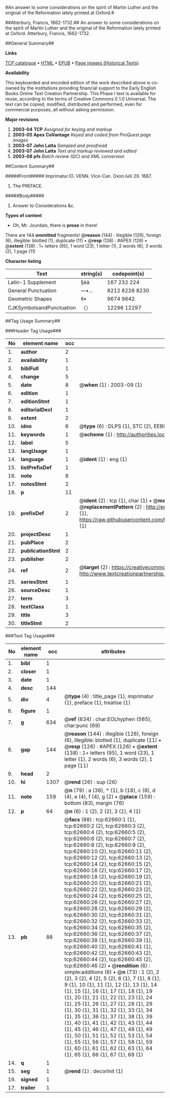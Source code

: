 #An answer to some considerations on the spirit of Martin Luther and the original of the Reformation lately printed at Oxford.#

##Atterbury, Francis, 1662-1732.##
An answer to some considerations on the spirit of Martin Luther and the original of the Reformation lately printed at Oxford.
Atterbury, Francis, 1662-1732.

##General Summary##

**Links**

[TCP catalogue](http://www.ota.ox.ac.uk/tcp/)  • 
[HTML](http://tei.it.ox.ac.uk/tcp/Texts-HTML/free/A26/A26149.html)  • 
[EPUB](http://tei.it.ox.ac.uk/tcp/Texts-EPUB/free/A26/A26149.epub) • 
[Page images (Historical Texts)](https://data.historicaltexts.jisc.ac.uk/view?pubId=eebo-12499852e&pageId=eebo-12499852e-62660-1)

**Availability**

This keyboarded and encoded edition of the
	       work described above is co-owned by the institutions
	       providing financial support to the Early English Books
	       Online Text Creation Partnership. This Phase I text is
	       available for reuse, according to the terms of Creative
	       Commons 0 1.0 Universal. The text can be copied,
	       modified, distributed and performed, even for
	       commercial purposes, all without asking permission.

**Major revisions**

1. __2003-04__ __TCP__ *Assigned for keying and markup*
1. __2003-05__ __Apex CoVantage__ *Keyed and coded from ProQuest page images*
1. __2003-07__ __John Latta__ *Sampled and proofread*
1. __2003-07__ __John Latta__ *Text and markup reviewed and edited*
1. __2003-08__ __pfs__ *Batch review (QC) and XML conversion*

##Content Summary##

#####Front#####
Imprimatur.IO. VENN.
Vice-Can. Oxon.Iulii 29. 1687.
1. The PREFACE.

#####Body#####

1. Answer to Considerations &c.

**Types of content**

  * Oh, Mr. Jourdain, there is **prose** in there!

There are 144 **ommitted** fragments! 
 @__reason__ (144) : illegible (126), foreign (6), illegible: blotted (1), duplicate (11)  •  @__resp__ (126) : #APEX (126)  •  @__extent__ (138) : 1+ letters (95), 1 word (23), 1 letter (1), 2 words (6), 3 words (2), 1 page (11)

**Character listing**


|Text|string(s)|codepoint(s)|
|---|---|---|
|Latin-1 Supplement|§èà|167 232 224|
|General Punctuation|—•…|8212 8226 8230|
|Geometric Shapes|◊▪|9674 9642|
|CJKSymbolsandPunctuation|〈〉|12296 12297|

##Tag Usage Summary##

###Header Tag Usage###

|No|element name|occ|attributes|
|---|---|---|---|
|1.|__author__|2||
|2.|__availability__|1||
|3.|__biblFull__|1||
|4.|__change__|5||
|5.|__date__|8| @__when__ (1) : 2003-09 (1)|
|6.|__edition__|1||
|7.|__editionStmt__|1||
|8.|__editorialDecl__|1||
|9.|__extent__|2||
|10.|__idno__|6| @__type__ (6) : DLPS (1), STC (2), EEBO-CITATION (1), OCLC (1), VID (1)|
|11.|__keywords__|1| @__scheme__ (1) : http://authorities.loc.gov/ (1)|
|12.|__label__|5||
|13.|__langUsage__|1||
|14.|__language__|1| @__ident__ (1) : eng (1)|
|15.|__listPrefixDef__|1||
|16.|__note__|8||
|17.|__notesStmt__|2||
|18.|__p__|11||
|19.|__prefixDef__|2| @__ident__ (2) : tcp (1), char (1)  •  @__matchPattern__ (2) : ([0-9\-]+):([0-9IVX]+) (1), (.+) (1)  •  @__replacementPattern__ (2) : http://eebo.chadwyck.com/downloadtiff?vid=$1&page=$2 (1), https://raw.githubusercontent.com/textcreationpartnership/Texts/master/tcpchars.xml#$1 (1)|
|20.|__projectDesc__|1||
|21.|__pubPlace__|2||
|22.|__publicationStmt__|2||
|23.|__publisher__|2||
|24.|__ref__|2| @__target__ (2) : https://creativecommons.org/publicdomain/zero/1.0/ (1), http://www.textcreationpartnership.org/docs/. (1)|
|25.|__seriesStmt__|1||
|26.|__sourceDesc__|1||
|27.|__term__|3||
|28.|__textClass__|1||
|29.|__title__|3||
|30.|__titleStmt__|2||


###Text Tag Usage###

|No|element name|occ|attributes|
|---|---|---|---|
|1.|__bibl__|1||
|2.|__closer__|1||
|3.|__date__|1||
|4.|__desc__|144||
|5.|__div__|4| @__type__ (4) : title_page (1), imprimatur (1), preface (1), treatise (1)|
|6.|__figure__|1||
|7.|__g__|634| @__ref__ (634) : char:EOLhyphen (565), char:punc (69)|
|8.|__gap__|144| @__reason__ (144) : illegible (126), foreign (6), illegible: blotted (1), duplicate (11)  •  @__resp__ (126) : #APEX (126)  •  @__extent__ (138) : 1+ letters (95), 1 word (23), 1 letter (1), 2 words (6), 3 words (2), 1 page (11)|
|9.|__head__|2||
|10.|__hi__|1307| @__rend__ (26) : sup (26)|
|11.|__note__|159| @__n__ (79) : a (38), * (1), b (18), c (8), d (4), e (4), f (4), g (2)  •  @__place__ (159) : bottom (83), margin (76)|
|12.|__p__|64| @__n__ (6) : 1 (2), 2 (2), 3 (1), 4 (1)|
|13.|__pb__|88| @__facs__ (88) : tcp:62660:1 (1), tcp:62660:2 (2), tcp:62660:3 (2), tcp:62660:4 (2), tcp:62660:5 (2), tcp:62660:6 (2), tcp:62660:7 (2), tcp:62660:8 (2), tcp:62660:9 (2), tcp:62660:10 (2), tcp:62660:11 (2), tcp:62660:12 (2), tcp:62660:13 (2), tcp:62660:14 (2), tcp:62660:15 (2), tcp:62660:16 (2), tcp:62660:17 (2), tcp:62660:18 (2), tcp:62660:19 (2), tcp:62660:20 (2), tcp:62660:21 (2), tcp:62660:22 (2), tcp:62660:23 (2), tcp:62660:24 (2), tcp:62660:25 (2), tcp:62660:26 (2), tcp:62660:27 (2), tcp:62660:28 (2), tcp:62660:29 (2), tcp:62660:30 (2), tcp:62660:31 (2), tcp:62660:32 (2), tcp:62660:33 (2), tcp:62660:34 (2), tcp:62660:35 (2), tcp:62660:36 (2), tcp:62660:37 (2), tcp:62660:38 (1), tcp:62660:39 (1), tcp:62660:40 (2), tcp:62660:41 (1), tcp:62660:42 (2), tcp:62660:43 (2), tcp:62660:44 (2), tcp:62660:45 (2), tcp:62660:46 (2)  •  @__rendition__ (6) : simple:additions (6)  •  @__n__ (73) : 1 (2), 2 (2), 3 (2), 4 (2), 5 (2), 6 (1), 7 (1), 8 (1), 9 (1), 10 (1), 11 (1), 12 (1), 13 (1), 14 (1), 15 (1), 16 (1), 17 (1), 18 (1), 19 (1), 20 (1), 21 (1), 22 (1), 23 (1), 24 (1), 25 (1), 26 (1), 27 (1), 28 (1), 29 (1), 30 (1), 31 (1), 32 (1), 33 (1), 34 (1), 35 (1), 36 (1), 37 (1), 38 (1), 39 (1), 40 (1), 41 (1), 42 (1), 43 (1), 44 (1), 45 (1), 46 (1), 47 (1), 48 (1), 49 (1), 50 (1), 51 (1), 52 (1), 53 (1), 54 (1), 55 (1), 56 (1), 57 (1), 58 (1), 59 (1), 60 (1), 61 (1), 62 (1), 63 (1), 64 (1), 65 (1), 66 (1), 67 (1), 68 (1)|
|14.|__q__|1||
|15.|__seg__|1| @__rend__ (1) : decorInit (1)|
|16.|__signed__|1||
|17.|__trailer__|1||
